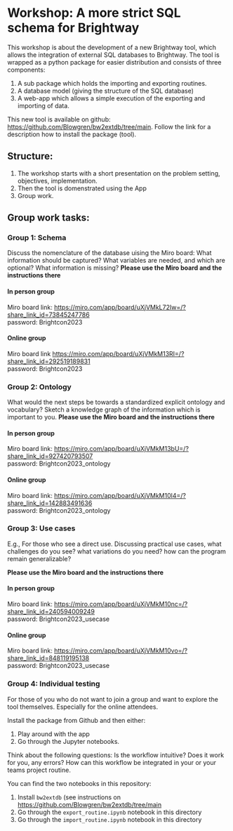 # Workshop: A more strict SQL schema for Brightway

This workshop is about the development of a new Brightway tool, which allows the integration of external SQL databases to Brightway. The tool is wrapped as a python package for easier distribution and consists of three components:

1. A sub package which holds the importing and exporting routines.
2. A database model (giving the structure of the SQL database)
3. A web-app which allows a simple execution of the exporting and importing of data.

This new tool is available on github: https://github.com/Blowgren/bw2extdb/tree/main. Follow the link for a description how to install the package (tool).

## Structure:
1. The workshop starts with a short presentation on the problem setting, objectives, implementation.
2. Then the tool is domenstrated using the App
3. Group work.

## Group work tasks:
### Group 1: Schema
Discuss the nomenclature of the database uising the Miro board: 
What information should be captured? What variables are needed, and which are optional? What information is missing? 
**Please use the Miro board and the instructions there**

#### In person group
Miro board link: https://miro.com/app/board/uXjVMkL72Iw=/?share_link_id=73845247786
<br>
password: Brightcon2023

#### Online group
Miro board link https://miro.com/app/board/uXjVMkM13RI=/?share_link_id=292519189831
<br>
password: Brightcon2023

### Group 2: Ontology
What would the next steps be towards a standardized explicit ontology and vocabulary? Sketch a knowledge graph of the information which is important to you.
**Please use the Miro board and the instructions there**

#### In person group
Miro board link: https://miro.com/app/board/uXjVMkM13bU=/?share_link_id=927420793507
<br>
password: Brightcon2023_ontology

#### Online group
Miro board link: https://miro.com/app/board/uXjVMkM10l4=/?share_link_id=142883491636
<br>
password: Brightcon2023_ontology

### Group 3: Use cases
E.g., For those who see a direct use. Discussing practical use cases, what challenges do you see? what variations do you need? how can the program remain generalizable?

**Please use the Miro board and the instructions there**

#### In person group
Miro board link: https://miro.com/app/board/uXjVMkM10nc=/?share_link_id=240594009249
<br>
password: Brightcon2023_usecase

#### Online group
Miro board link: https://miro.com/app/board/uXjVMkM10vo=/?share_link_id=848119195138
<br>
password: Brightcon2023_usecase

### Group 4: Individual testing
For those of you who do not want to join a group and want to explore the tool themselves. Especially for the online attendees.

Install the package from Github and then either: 
1. Play around with the app 
2. Go through the Jupyter notebooks. 

Think about the following questions: Is the workflow intuitive? Does it work for you, any errors? How can this workflow be integrated in your or your teams project routine.

You can find the two notebooks in this repository:
1. Install `bw2extdb` (see instructions on https://github.com/Blowgren/bw2extdb/tree/main
2. Go through the `export_routine.ipynb` notebook in this directory
3. Go through the `import_routine.ipynb` notebook in this directory
